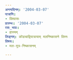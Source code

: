 ```yaml
---
अन्त्यदिनम्: '2004-03-07'
पात्राणि:
- विश्वासः
प्रारम्भः: '2004-03-07'
रसः_भावः:
- हास्यम्
लिङ्गम्: कॊडचाद्रियात्रायाम् मलनिष्कासने विघ्नः
विषयः:
- मल-मूत्र-निष्कासनम्

---
```

